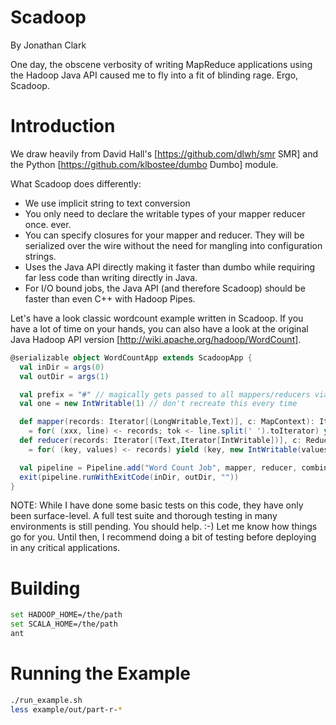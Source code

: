 Scadoop
=======
By Jonathan Clark

One day, the obscene verbosity of writing MapReduce applications using the Hadoop Java API caused me to fly into a fit of blinding rage. Ergo, Scadoop.

Introduction
============

We draw heavily from David Hall's [https://github.com/dlwh/smr SMR] and the Python [https://github.com/klbostee/dumbo Dumbo] module.

What Scadoop does differently:

* We use implicit string to text conversion
* You only need to declare the writable types of your mapper reducer once. ever.
* You can specify closures for your mapper and reducer. They will be serialized over the wire without the need for mangling into configuration strings.
* Uses the Java API directly making it faster than dumbo while requiring far less code than writing directly in Java.
* For I/O bound jobs, the Java API (and therefore Scadoop) should be faster than even C++ with Hadoop Pipes.

Let's have a look classic wordcount example written in Scadoop. If you have a lot of time on your hands, you can also have a look at the original Java Hadoop API version [http://wiki.apache.org/hadoop/WordCount].

```scala
@serializable object WordCountApp extends ScadoopApp {
  val inDir = args(0)
  val outDir = args(1)

  val prefix = "#" // magically gets passed to all mappers/reducers via closure serialization
  val one = new IntWritable(1) // don't recreate this every time

  def mapper(records: Iterator[(LongWritable,Text)], c: MapContext): Iterator[(Text,IntWritable)]
    = for( (xxx, line) <- records; tok <- line.split(' ').toIterator) yield (new Text(prefix+tok), one)
  def reducer(records: Iterator[(Text,Iterator[IntWritable])], c: ReduceContext): Iterator[(Text,IntWritable)]
    = for( (key, values) <- records) yield (key, new IntWritable(values.map(_.get).sum))

  val pipeline = Pipeline.add("Word Count Job", mapper, reducer, combiner=Some(reducer _))
  exit(pipeline.runWithExitCode(inDir, outDir, ""))
}
```

NOTE: While I have done some basic tests on this code, they have only been surface-level. A full test suite and thorough testing in many environments is still pending. You should help. :-) Let me know how things go for you. Until then, I recommend doing a bit of testing before deploying in any critical applications.

Building
========

```bash
set HADOOP_HOME=/the/path
set SCALA_HOME=/the/path
ant
```

Running the Example
===================

```bash
./run_example.sh
less example/out/part-r-*
```
